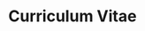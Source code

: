 ---
layout: cv
permalink: /cv/
title: Curriculum Vitae
nav: true
nav_order: 4
cv_pdf: CV.pdf
#description: CV
#toc:
#  sidebar: left
---